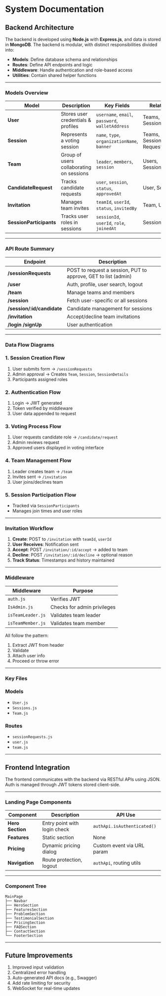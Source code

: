 # **System Documentation**

## Backend Architecture

The backend is developed using **Node.js** with **Express.js**, and data is stored in **MongoDB**. The backend is modular, with distinct responsibilities divided into:

- **Models**: Define database schema and relationships
- **Routes**: Define API endpoints and logic
- **Middleware**: Handle authentication and role-based access
- **Utilities**: Contain shared helper functions

---

### Models Overview

| Model | Description | Key Fields | Relations |
| --- | --- | --- | --- |
| **User** | Stores user credentials & profiles | `username`, `email`, `password`, `walletAddress` | Teams, Sessions |
| **Session** | Represents a voting session | `name`, `type`, `organizationName`, `banner` | Teams, SessionDetails, Requests |
| **Team** | Group of users collaborating on sessions | `leader`, `members`, `session` | Users, Sessions |
| **CandidateRequest** | Tracks candidate requests | `user`, `session`, `status`, `approvedAt` | User, Session |
| **Invitation** | Manages team invites | `teamId`, `userId`, `status`, `invitedBy` | Team, User |
| **SessionParticipants** | Tracks user roles in sessions | `sessionId`, `userId`, `role`, `joinedAt` | Session, User |

---

### API Route Summary

| Endpoint | Description |
| --- | --- |
| **/sessionRequests** | POST to request a session, PUT to approve, GET to list (admin) |
| **/user** | Auth, profile, user search, logout |
| **/team** | Manage teams and members |
| **/session** | Fetch user-specific or all sessions |
| **/session/:id/candidate** | Candidate management for sessions |
| **/invitation** | Accept/decline team invitations |
| **/login /signUp** | User authentication |

---

### Data Flow Diagrams

### 1. Session Creation Flow

1. User submits form → `/sessionRequests`
2. Admin approval → Creates `Team`, `Session`, `SessionDetails`
3. Participants assigned roles

### 2. Authentication Flow

1. Login → JWT generated
2. Token verified by middleware
3. User data appended to request

### 3. Voting Process Flow

1. User requests candidate role → `/candidate/request`
2. Admin reviews request
3. Approved users displayed in voting interface

### 4. Team Management Flow

1. Leader creates team → `/team`
2. Invites sent → `/invitation`
3. User joins/declines team

### 5. Session Participation Flow

- Tracked via `SessionParticipants`
- Manages join times and user roles

---

### Invitation Workflow

1. **Create**: POST to `/invitation` with `teamId`, `userId`
2. **User Receives**: Notification sent
3. **Accept**: POST `/invitation/:id/accept` → added to team
4. **Decline**: POST `/invitation/:id/decline` → optional reason
5. **Track Status**: Timestamps and history maintained

---

### Middleware

| Middleware | Purpose |
| --- | --- |
| `auth.js` | Verifies JWT |
| `IsAdmin.js` | Checks for admin privileges |
| `isTeamLeader.js` | Validates team leader |
| `isTeamMember.js` | Validates team member |

All follow the pattern:

1. Extract JWT from header
2. Validate
3. Attach user info
4. Proceed or throw error

---

### Key Files

### Models

- `User.js`
- `Sessions.js`
- `Team.js`

### Routes

- `sessionRequests.js`
- `user.js`
- `team.js`

---

## Frontend Integration

The frontend communicates with the backend via RESTful APIs using JSON. Auth is managed through JWT tokens stored client-side.

---

### Landing Page Components

| Component | Description | API Use |
| --- | --- | --- |
| **Hero Section** | Entry point with login check | `authApi.isAuthenticated()` |
| **Features** | Static section | None |
| **Pricing** | Dynamic pricing dialog | Custom event via URL param |
| **Navigation** | Route protection, logout | `authApi`, routing utils |

---

### Component Tree

```
MainPage
├── Navbar
├── HeroSection
├── FeaturesSection
├── ProblemSection
├── TestimonialSection
├── PricingSection
├── FAQSection
├── ContactSection
└── FooterSection

```

---

## Future Improvements

1. Improved input validation
2. Centralized error handling
3. Auto-generated API docs (e.g., Swagger)
4. Add rate limiting for security
5. WebSocket for real-time updates